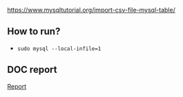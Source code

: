 https://www.mysqltutorial.org/import-csv-file-mysql-table/

## How to run?
 - `sudo mysql --local-infile=1`

## DOC report
[Report](https://docs.google.com/document/d/13z61QxDWurdSpJUeSRLc_FYO_2Tabu8kNTco-uhzv3o/edit?usp=sharing)